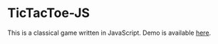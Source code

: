 # TicTacToe-JS

This is a classical game written in JavaScript.
Demo is available [here](http://denseleznev.online/projects/tictactoe-js/).

